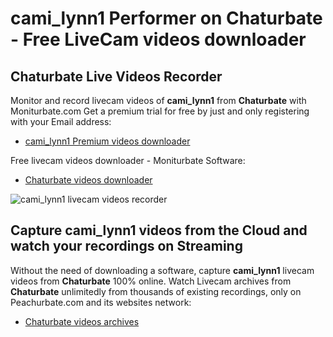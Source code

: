 # cami_lynn1 Performer on Chaturbate - Free LiveCam videos downloader

## Chaturbate Live Videos Recorder

Monitor and record livecam videos of **cami_lynn1** from **Chaturbate** with Moniturbate.com
Get a premium trial for free by just and only registering with your Email address:
* [cami_lynn1 Premium videos downloader](https://moniturbate.com/request-demo-licence-key.html)

Free livecam videos downloader - Moniturbate Software:
* [Chaturbate videos downloader](https://moniturbate.com/moniturbate-download-software.html)

![cami_lynn1 livecam videos recorder](https://peachurnet.com/templates/moniturbate-software.png)


## Capture cami_lynn1 videos from the Cloud and watch your recordings on Streaming

Without the need of downloading a software, capture **cami_lynn1** livecam videos from **Chaturbate** 100% online.
Watch Livecam archives from **Chaturbate** unlimitedly from thousands of existing recordings, only on Peachurbate.com and its websites network:
* [Chaturbate videos archives](https://peachurnet.com/)